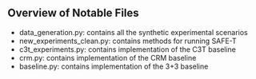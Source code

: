 ## Overview of Notable Files
* data_generation.py: contains all the synthetic experimental scenarios
* new_experiments_clean.py: contains methods for running SAFE-T
* c3t_experiments.py: contains implementation of the C3T baseline
* crm.py: contains implementation of the CRM baseline
* baseline.py: contains implementation of the 3+3 baseline
